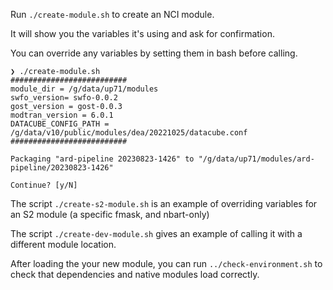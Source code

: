 

Run `./create-module.sh` to create an NCI module.

It will show you the variables it's using and ask for confirmation.

You can override any variables by setting them in bash before calling.

```
❯ ./create-module.sh
##########################
module_dir = /g/data/up71/modules
swfo_version= swfo-0.0.2
gost_version = gost-0.0.3
modtran_version = 6.0.1
DATACUBE_CONFIG_PATH = /g/data/v10/public/modules/dea/20221025/datacube.conf
##########################

Packaging "ard-pipeline 20230823-1426" to "/g/data/up71/modules/ard-pipeline/20230823-1426"

Continue? [y/N]
```

The script `./create-s2-module.sh` is an example of overriding variables for
an S2 module (a specific fmask, and nbart-only)

The script `./create-dev-module.sh` gives an example of calling it with a different module location.

After loading the your new module, you can run `../check-environment.sh` to check that dependencies
and native modules load correctly.

